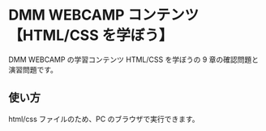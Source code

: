 # DMM WEBCAMP コンテンツ【HTML/CSS を学ぼう】

DMM WEBCAMP の学習コンテンツ HTML/CSS を学ぼうの 9 章の確認問題と演習問題です。

## 使い方

html/css ファイルのため、PC のブラウザで実行できます。
